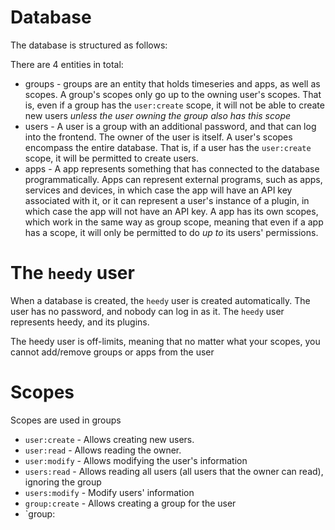 # Database

The database is structured as follows:

There are 4 entities in total:

- groups - groups are an entity that holds timeseries and apps, as well as scopes. A group's scopes only go up to the owning user's scopes. That is, even if a group has the `user:create` scope, it will not be able to create new users _unless the user owning the group also has this scope_
- users - A user is a group with an additional password, and that can log into the frontend. The owner of the user is itself. A user's scopes encompass the entire database. That is, if a user has the `user:create` scope, it will be permitted to create users.
- apps - A app represents something that has connected to the database programmatically. Apps can represent external programs, such as apps, services and devices, in which case the app will have an API key associated with it, or it can represent a user's instance of a plugin, in which case the app will not have an API key. A app has its own scopes, which work in the same way as group scope, meaning that even if a app has a scope, it will only be permitted to do _up to_ its users' permissions.

# The `heedy` user

When a database is created, the `heedy` user is created automatically. The user has no password,
and nobody can log in as it. The `heedy` user represents heedy, and its plugins.

The heedy user is off-limits, meaning that no matter what your scopes, you cannot add/remove
groups or apps from the user

# Scopes

Scopes are used in groups

- `user:create` - Allows creating new users.
- `user:read` - Allows reading the owner.
- `user:modify` - Allows modifying the user's information
- `users:read` - Allows reading all users (all users that the owner can read), ignoring the group
- `users:modify` - Modify users' information
- `group:create` - Allows creating a group for the user
- `group:
